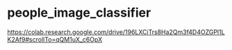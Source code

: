 # people_image_classifier


https://colab.research.google.com/drive/196LXCiTrs8Ha2Qm3f4D4OZGPl1LK2Af9#scrollTo=qQM1uX_c6OpX
